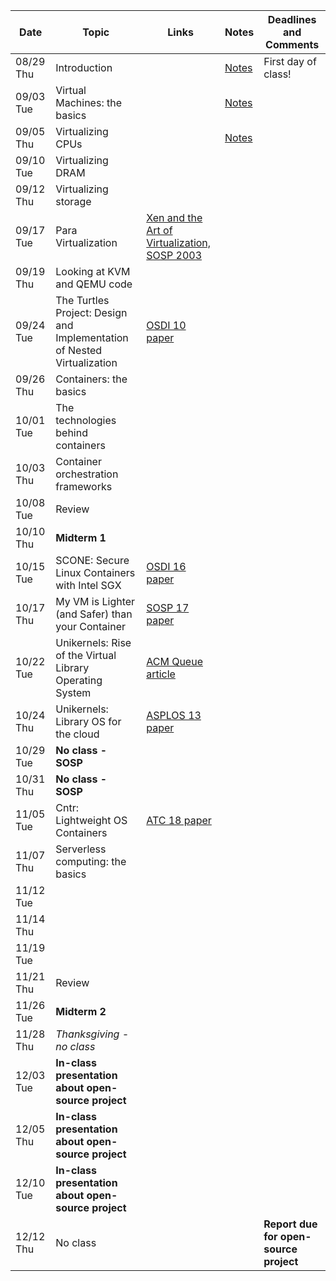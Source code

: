 | Date | Topic | Links | Notes | Deadlines and Comments |
|------|-------|-------|-------|-----------|
| 08/29 Thu     |   Introduction    |       |[Notes](notes/intro.md) | First day of class!         |
|09/03 Tue|Virtual Machines: the basics||[Notes](notes/vm-basics.md)||
|09/05 Thu|Virtualizing CPUs||[Notes](notes/vm-cpu.md)||
|09/10 Tue|Virtualizing DRAM||||
|09/12 Thu|Virtualizing storage||||
|09/17 Tue|Para Virtualization|[Xen and the Art of Virtualization, SOSP 2003](https://cse.buffalo.edu/~stevko/courses/cse704/fall10/papers/2003-xensosp.pdf)|||
|09/19 Thu|Looking at KVM and QEMU code||||
|09/24 Tue|The Turtles Project: Design and Implementation of Nested Virtualization|[OSDI 10 paper](https://www.usenix.org/event/osdi10/tech/full_papers/Ben-Yehuda.pdf)|||
|09/26 Thu|Containers: the basics||||
|10/01 Tue|The technologies behind containers||||
|10/03 Thu|Container orchestration frameworks||||
|10/08 Tue|Review||||
|10/10 Thu|**Midterm 1**||||
|10/15 Tue|SCONE: Secure Linux Containers with Intel SGX|[OSDI 16 paper](https://www.usenix.org/system/files/conference/osdi16/osdi16-arnautov.pdf)|
|10/17 Thu|My VM is Lighter (and Safer) than your Container|[SOSP 17 paper](http://cnp.neclab.eu/projects/lightvm/lightvm.pdf)|||
|10/22 Tue|Unikernels: Rise of the Virtual Library Operating System|[ACM Queue article](https://www.seltzer.com/margo/teaching/CS508.19/papers/madhavapeddy13.pdf)|||
|10/24 Thu|Unikernels: Library OS for the cloud|[ASPLOS 13 paper](http://mort.io/publications/pdf/asplos13-unikernels.pdf)|||
|10/29 Tue|**No class - SOSP**||||
|10/31 Thu|**No class - SOSP**||||
|11/05 Tue|Cntr: Lightweight OS Containers|[ATC 18 paper](https://www.usenix.org/conference/atc18/presentation/thalheim)|||
|11/07 Thu|Serverless computing: the basics||||
|11/12 Tue|||||
|11/14 Thu|||||
|11/19 Tue|||||
|11/21 Thu|Review||||
|11/26 Tue|**Midterm 2**||||
|11/28 Thu|*Thanksgiving - no class*||||
|12/03 Tue|**In-class presentation about open-source project**||||
|12/05 Thu|**In-class presentation about open-source project**||||
|12/10 Tue|**In-class presentation about open-source project**||||
|12/12 Thu|No class|||**Report due for open-source project**|
